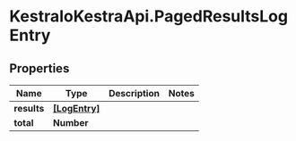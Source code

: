 # KestraIoKestraApi.PagedResultsLogEntry

## Properties

Name | Type | Description | Notes
------------ | ------------- | ------------- | -------------
**results** | [**[LogEntry]**](LogEntry.md) |  | 
**total** | **Number** |  | 



